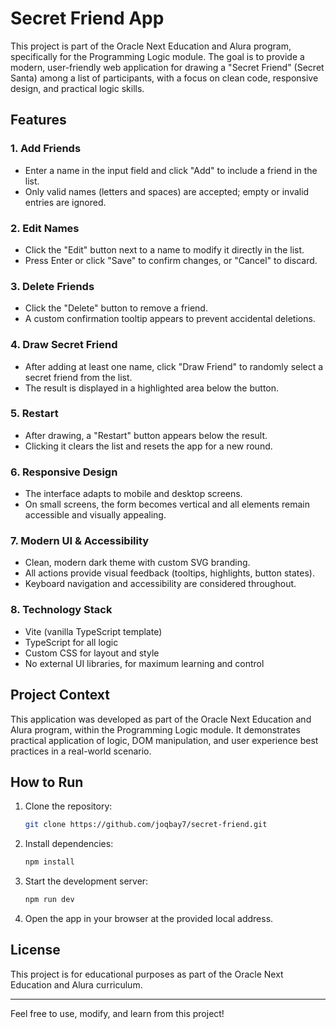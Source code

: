 # Secret Friend App

This project is part of the Oracle Next Education and Alura program, specifically for the Programming Logic module. The goal is to provide a modern, user-friendly web application for drawing a "Secret Friend" (Secret Santa) among a list of participants, with a focus on clean code, responsive design, and practical logic skills.

## Features

### 1. Add Friends
- Enter a name in the input field and click "Add" to include a friend in the list.
- Only valid names (letters and spaces) are accepted; empty or invalid entries are ignored.

### 2. Edit Names
- Click the "Edit" button next to a name to modify it directly in the list.
- Press Enter or click "Save" to confirm changes, or "Cancel" to discard.

### 3. Delete Friends
- Click the "Delete" button to remove a friend.
- A custom confirmation tooltip appears to prevent accidental deletions.

### 4. Draw Secret Friend
- After adding at least one name, click "Draw Friend" to randomly select a secret friend from the list.
- The result is displayed in a highlighted area below the button.

### 5. Restart
- After drawing, a "Restart" button appears below the result.
- Clicking it clears the list and resets the app for a new round.

### 6. Responsive Design
- The interface adapts to mobile and desktop screens.
- On small screens, the form becomes vertical and all elements remain accessible and visually appealing.

### 7. Modern UI & Accessibility
- Clean, modern dark theme with custom SVG branding.
- All actions provide visual feedback (tooltips, highlights, button states).
- Keyboard navigation and accessibility are considered throughout.

### 8. Technology Stack
- Vite (vanilla TypeScript template)
- TypeScript for all logic
- Custom CSS for layout and style
- No external UI libraries, for maximum learning and control

## Project Context
This application was developed as part of the Oracle Next Education and Alura program, within the Programming Logic module. It demonstrates practical application of logic, DOM manipulation, and user experience best practices in a real-world scenario.

## How to Run
1. Clone the repository:
   ```bash
   git clone https://github.com/joqbay7/secret-friend.git
   ```
2. Install dependencies:
   ```bash
   npm install
   ```
3. Start the development server:
   ```bash
   npm run dev
   ```
4. Open the app in your browser at the provided local address.

## License
This project is for educational purposes as part of the Oracle Next Education and Alura curriculum.

---

Feel free to use, modify, and learn from this project!

